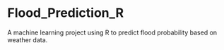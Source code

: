 # Flood_Prediction_R
A machine learning project using R to predict flood probability based on weather data.
